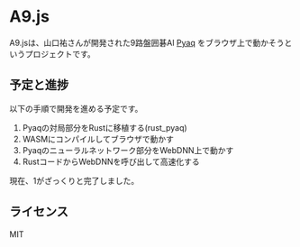 # A9.js
A9.jsは、山口祐さんが開発された9路盤囲碁AI [Pyaq](https://github.com/ymgaq/Pyaq) をブラウザ上で動かそうというプロジェクトです。

## 予定と進捗
以下の手順で開発を進める予定です。
1. Pyaqの対局部分をRustに移植する(rust_pyaq)
1. WASMにコンパイルしてブラウザで動かす
1. Pyaqのニューラルネットワーク部分をWebDNN上で動かす
1. RustコードからWebDNNを呼び出して高速化する

現在、1がざっくりと完了しました。

## ライセンス
MIT
